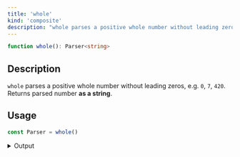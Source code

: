 ```yaml
---
title: 'whole'
kind: 'composite'
description: "whole parses a positive whole number without leading zeros, e.g. '0', '7', '420'. Returns parsed number as a string."
---
```


```typescript {{ withLineNumbers: false }}
function whole(): Parser<string>
```

## Description

`whole` parses a positive whole number without leading zeros, e.g. `0`, `7`, `420`. Returns parsed number **as a string**.

## Usage

```typescript
const Parser = whole()
```

<details>
  <summary>Output</summary>

  ### Success

  ```typescript
  run(Parser).with('42')

  {
    isOk: true,
    pos: 2,
    value: '42'
  }
  ```

  ### Failure

  ```typescript
  run(Parser).with('x')

  {
    isOk: false,
    pos: 0,
    expected: 'whole number'
  }
  ```
</details>
